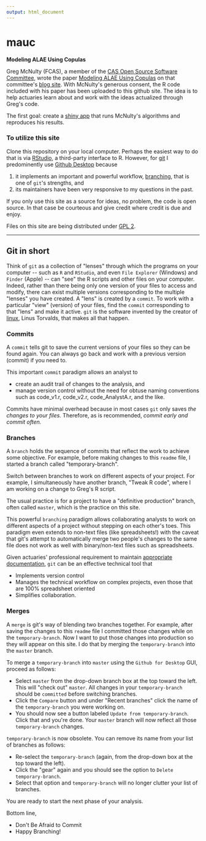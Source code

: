 ```yaml
---
output: html_document
---
```

# mauc

**Modeling ALAE Using Copulas**

Greg McNulty (FCAS),
a member of the 
[CAS Open Source Software Committee](http://opensourcesoftware.casact.org/),
wrote the paper
[Modeling ALAE Using Copulas](http://opensourcesoftware.casact.org/blogs:2)
on that committee's 
[blog site](http://opensourcesoftware.casact.org/).
With McNulty's generous consent,
the R code included with his paper has been uploaded to this github site.
The idea is to help actuaries
learn about and work with
the ideas actualized through Greg's code.

The first goal: create a 
[shiny app](http://shiny.rstudio.com/)
that runs McNulty's algorithms and reproduces his results.

### To utilize this site

Clone this repository on your local computer.
Perhaps the easiest way to do that is via 
[RStudio](https://www.rstudio.com/), 
a third-party interface to R.
However, for 
[git](https://git-scm.com) I predominently
use [Github Desktop](https://desktop.github.com/)
because 

1. it implements an important and powerful workflow,
[branching](https://git-scm.com/about/branching-and-merging), 
that is one of `git`'s strengths, and
2. its maintainers have been
very responsive to my questions in the past.

If you only use this site as a source for ideas,
no problem,
the code is open source.
In that case be courteous and give credit where credit is due
and enjoy.

Files on this site are being distributed under 
[GPL 2](http://www.gnu.org/licenses/old-licenses/gpl-2.0.en.html).

------------------------------
## Git in short

Think of `git`
as a collection of "lenses" through which 
the programs on your computer --
such as `R` and `RStudio`,
and even `File Explorer` (Windows) and `Finder` (Apple) --
can "see" the R scripts and other files on your computer.
Indeed, rather than there being only one version of your files
to access and modify,
there can exist multiple versions 
corresponding to the multiple "lenses" you have created.
A "lens" is created by a `commit`.
To work with a particular "view" (version) of your files,
find the `commit` corresponding to that "lens"
and make it active.
`git` is the software invented by
the creator of 
[linux](https://www.linux.com), 
Linus Torvalds,
that makes all that happen.

### Commits

A `commit` tells git to save the current versions of your files
so they can be found again.
You can always go back and work with a previous version 
(commit) if you need to.

This important `commit` paradigm allows an analyst to 

* create an audit trail of changes to the analysis, and
* manage version control without the need for obtuse naming conventions
such as code\_v1.r, code\_v2.r, code\_AnalystA.r, and the like.

Commits have minimal overhead because in most cases
`git` only saves *the changes to your files.*
Therefore, as is recommended,
*commit early and commit often.*

### Branches

A `branch` holds the sequence of commits that reflect the work
to achieve some objective.
For example, before making changes to this `readme` file,
I started a branch called "temporary-branch".

Switch between branches to work on different aspects of your project.
For example, 
I simultaneously have another branch, "Tweak R code",
where I am working on a change to Greg's R script.

The usual practice is for a project to have a "definitive production" branch,
often called `master`,
which is the practice on this site.

This powerful `branching` paradigm allows collaborating analysts
to work on different 
aspects of a project without stepping on each other's toes.
This paradigm even extends to non-text files (like spreadsheets!)
with the caveat that git's attempt to automatically merge two people's changes 
to the same file
does not work as well with binary/non-text files such as spreadsheets.

Given actuaries' professional requirement to maintain
[appropriate documentation](http://actuarialstandardsboard.org/wp-content/uploads/2014/07/asop009_027.pdf),
`git` can be an effective technical tool that 

* Implements version control
* Manages the technical workflow on complex projects, 
even those that are 100% spreadsheet oriented
* Simplifies collaboration.

### Merges

A `merge` is git's way of blending two branches together. 
For example,
after saving the changes to this `readme` file I committed those changes
while on the `temporary-branch`.
Now I want to put those changes into production so they will appear on this site.
I do that by merging the `temporary-branch`
into the `master` branch.

To merge a `temporary-branch` into `master` using 
the `Github for Desktop` GUI, proceed as follows:

* Select `master` from the drop-down branch box at the top toward the left. 
This will "check out" `master`.
All changes in your `temporary-branch` should be `committed` before switching
branches.
* Click the `Compare` button and under "Recent branches" click 
the name of the `temporary-branch` you were working on.
* You should now see a button labeled `Update from temporary-branch`.
Click that and you're done.
Your `master` branch will now reflect all those `temporary-branch` changes.

`temporary-branch` is now obsolete.
You can remove its name from your list of branches as follows:

* Re-select the `temporary-branch` 
(again, from the drop-down box at the top toward the left).
* Click the "gear" again and you should see the option to 
`Delete temporary-branch`.
* Select that option
and `temporary-branch` will no longer clutter your list of branches.

You are ready to start the next phase of your analysis.

Bottom line,

* Don't Be Afraid to Commit
* Happy Branching!